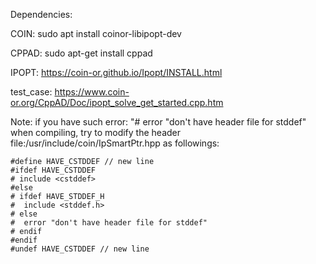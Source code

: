 Dependencies:

COIN: sudo apt install coinor-libipopt-dev

CPPAD: sudo apt-get install cppad

IPOPT: https://coin-or.github.io/Ipopt/INSTALL.html

test_case: https://www.coin-or.org/CppAD/Doc/ipopt_solve_get_started.cpp.htm

Note: if you have such error: "#  error "don't have header file for stddef" when compiling, 
try to modify the header file:/usr/include/coin/IpSmartPtr.hpp as followings:

    #define HAVE_CSTDDEF // new line    
    #ifdef HAVE_CSTDDEF    
    # include <cstddef>    
    #else    
    # ifdef HAVE_STDDEF_H    
    #  include <stddef.h>    
    # else    
    #  error "don't have header file for stddef"    
    # endif    
    #endif    
    #undef HAVE_CSTDDEF // new line    
